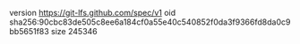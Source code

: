 version https://git-lfs.github.com/spec/v1
oid sha256:90cbc83de505c8ee6a184cf0a55e40c540852f0da3f9366fd8da0c9bb5651f83
size 245346
